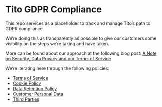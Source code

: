 # Tito GDPR Compliance

This repo services as a placeholder to track and manage Tito’s path to GDPR compliance.

We’re doing this as transparently as possible to give our customers some visibility on the steps we’re taking and have taken.

More can be found about our approach at the following blog post: [A Note on Security, Data Privacy and our Terms of Service](https://blog.tito.io/posts/a-note-on-security-data-privacy-and-our-terms-of-service)

We’re iterating here through the following policies:

- [Terms of Service](./terms-of-service.md)
- [Cookie Policy](./cookie-policy.md)
- [Data Retention Policy](./data-retention-policy.md)
- [Customer Personal Data](./customer-personal-data.md)
- [Third Parties](./third-parties.md)